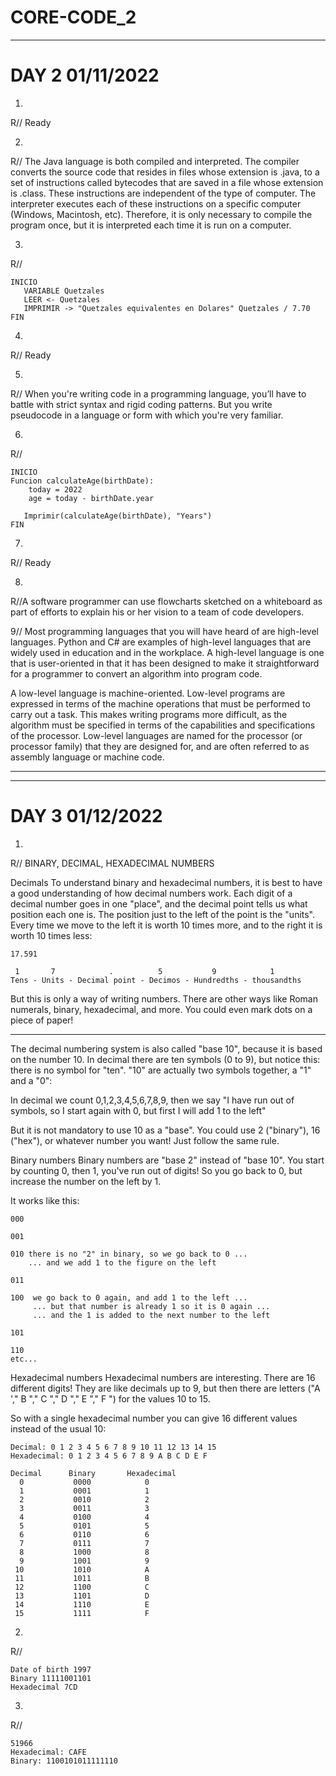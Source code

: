 # CORE-CODE_2
_________________________________________________________________________________________________________________________________________________________________________________

# DAY 2 01/11/2022

1. 

R// Ready

2.
R// The Java language is both compiled and interpreted. The compiler converts the source code that resides in files whose extension is .java, to a set of instructions called bytecodes that are saved in a file whose extension is .class. These instructions are independent of the type of computer. The interpreter executes each of these instructions on a specific computer (Windows, Macintosh, etc). Therefore, it is only necessary to compile the program once, but it is interpreted each time it is run on a computer.

3.
R// 
```
INICIO
   VARIABLE Quetzales
   LEER <- Quetzales
   IMPRIMIR -> "Quetzales equivalentes en Dolares" Quetzales / 7.70
FIN
```
4.
R// Ready

5.
R// When you're writing code in a programming language, you’ll have to battle with strict syntax and rigid coding patterns. But you write pseudocode in a language or form with which you're very familiar.

6.
R//
```
INICIO
Funcion calculateAge(birthDate):
    today = 2022
    age = today - birthDate.year
     
   Imprimir(calculateAge(birthDate), "Years")
FIN
```
7.
R// Ready

8.
R//A software programmer can use flowcharts sketched on a whiteboard as part of efforts to explain his or her vision to a team of code developers.

9//
Most programming languages that you will have heard of are high-level languages. Python and C# are examples of high-level languages that are widely used in education and in the workplace. A high-level language is one that is user-oriented in that it has been designed to make it straightforward for a programmer to convert an algorithm into program code.

A low-level language is machine-oriented. Low-level programs are expressed in terms of the machine operations that must be performed to carry out a task. This makes writing programs more difficult, as the algorithm must be specified in terms of the capabilities and specifications of the processor. Low-level languages are named for the processor (or processor family) that they are designed for, and are often referred to as assembly language or machine code.
_________________________________________________________________________________________________________________________________________________________________________________

_________________________________________________________________________________________________________________________________________________________________________________

# DAY 3 01/12/2022

1.
R//
BINARY, DECIMAL, HEXADECIMAL NUMBERS

Decimals
To understand binary and hexadecimal numbers, it is best to have a good understanding of how decimal numbers work.
Each digit of a decimal number goes in one "place", and the decimal point tells us what position each one is.
The position just to the left of the point is the "units". Every time we move to the left it is worth 10 times more, and to the right it is worth 10 times less:

```
17.591

 1       7            .          5           9            1
Tens - Units - Decimal point - Decimos - Hundredths - thousandths
```

But this is only a way of writing numbers. There are other ways like Roman numerals, binary, hexadecimal, and more. You could even mark dots on a piece of paper!
_________________________________________________________________________________________________________________________________________________________________________________

The decimal numbering system is also called "base 10", because it is based on the number 10.
In decimal there are ten symbols (0 to 9), but notice this: there is no symbol for "ten". "10" are actually two symbols together, a "1" and a "0":

In decimal we count 0,1,2,3,4,5,6,7,8,9, then we say "I have run out of symbols, so I start again with 0, but first I will add 1 to the left"

But it is not mandatory to use 10 as a "base". You could use 2 ("binary"), 16 ("hex"), or whatever number you want! Just follow the same rule.

Binary numbers
Binary numbers are "base 2" instead of "base 10". You start by counting 0, then 1, you've run out of digits! So you go back to 0, but increase the number on the left by 1.

It works like this:


```
000
 
001
 
010 there is no "2" in binary, so we go back to 0 ...
    ... and we add 1 to the figure on the left

011
 
100  we go back to 0 again, and add 1 to the left ...
     ... but that number is already 1 so it is 0 again ...
     ... and the 1 is added to the next number to the left

101
 
110
etc...

```

Hexadecimal numbers
Hexadecimal numbers are interesting. There are 16 different digits! They are like decimals up to 9, but then there are letters ("A '," B "," C "," D "," E "," F ") for the values 10 to 15.

So with a single hexadecimal number you can give 16 different values instead of the usual 10:

```
Decimal: 0 1 2 3 4 5 6 7 8 9 10 11 12 13 14 15
Hexadecimal: 0 1 2 3 4 5 6 7 8 9 A B C D E F
```

```
Decimal      Binary       Hexadecimal
  0           0000            0
  1           0001            1
  2           0010            2
  3           0011            3
  4           0100            4
  5           0101            5
  6           0110            6
  7           0111            7
  8           1000            8
  9           1001            9 
 10           1010            A
 11           1011            B
 12           1100            C
 13           1101            D
 14           1110            E
 15           1111            F
```

2.
R//

```
Date of birth 1997
Binary 11111001101
Hexadecimal 7CD
```

3.
R//

```
51966
Hexadecimal: CAFE
Binary: 1100101011111110
```
